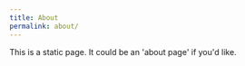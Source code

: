 ```yaml
---
title: About
permalink: about/
---
```


This is a static page. It could be an 'about page' if you'd like.